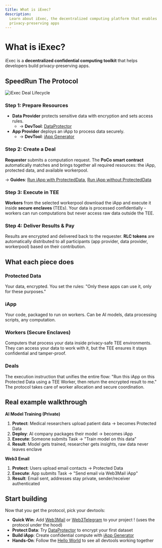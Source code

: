 ```yaml
---
title: What is iExec?
description:
  Learn about iExec, the decentralized computing platform that enables
  privacy-preserving apps
---
```


# What is iExec?

iExec is a **decentralized confidential computing toolkit** that helps
developers build privacy-preserving apps.

## SpeedRun The Protocol

![iExec Deal Lifecycle](/assets/overview/deal-lifecycle.png)

### Step 1: Prepare Resources

- **Data Provider** protects sensitive data with encryption and sets access
  rules.
  - → **DevTool**: [DataProtector](/references/dataProtector)
- **App Provider** deploys an iApp to process data securely.
  - → **DevTool**: [iApp Generator](/references/iapp-generator)

### Step 2: Create a Deal

**Requester** submits a computation request. The **PoCo smart contract**
automatically matches and brings together all required resources: the iApp,
protected data, and available workerpool.

→ **Guides**:
[Run iApp with ProtectedData](/guides/use-iapp/run-iapp-with-ProtectedData),
[Run iApp without ProtectedData](/guides/use-iapp/run-iapp-without-ProtectedData)

### Step 3: Execute in TEE

**Workers** from the selected workerpool download the iApp and execute it inside
**secure enclaves** (TEEs). Your data is processed confidentially - workers can
run computations but never access raw data outside the TEE.

### Step 4: Deliver Results & Pay

Results are encrypted and delivered back to the requester. **RLC tokens** are
automatically distributed to all participants (app provider, data provider,
workerpool) based on their contribution.

## What each piece does

### **Protected Data**

Your data, encrypted. You set the rules: "Only these apps can use it, only for
these purposes."

### **iApp**

Your code, packaged to run on workers. Can be AI models, data processing
scripts, any computation.

### **Workers (Secure Enclaves)**

Computers that process your data inside privacy-safe TEE environments. They can
access your data to work with it, but the TEE ensures it stays confidential and
tamper-proof.

### **Deals**

The execution instruction that unifies the entire flow: "Run this iApp on this
Protected Data using a TEE Worker, then return the encrypted result to me." The
protocol takes care of worker allocation and secure coordination.

## Real example walkthrough

**AI Model Training (Private)**

1. **Protect**: Medical researchers upload patient data → becomes Protected Data
2. **Deploy**: AI company packages their model → becomes iApp
3. **Execute**: Someone submits Task → "Train model on this data"
4. **Result**: Model gets trained, researcher gets insights, raw data never
   leaves enclave

**Web3 Email**

1. **Protect**: Users upload email contacts → Protected Data
2. **Execute**: App submits Task → "Send email via Web3Mail iApp"
3. **Result**: Email sent, addresses stay private, sender/receiver authenticated

## Start building

Now that you get the protocol, pick your devtools:

- **Quick Win**: Add [Web3Mail](/references/web3mail) or
  [Web3Telegram](/references/web3telegram) to your project ! (uses the protocol
  under the hood)
- **Protect Data**: Try [DataProtector](/references/dataProtector) to encrypt
  your first dataset
- **Build iApp**: Create confidential compute with
  [iApp Generator](/references/iapp-generator)
- **Hands-On**: Follow the [Hello World](/get-started/helloWorld) to see all
  devtools working together
